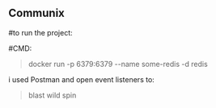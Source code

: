 ## Communix

#to run the project:

#CMD:

> docker run -p 6379:6379 --name some-redis -d redis

i used Postman and open event listeners to:

 > blast
 > wild
 > spin
